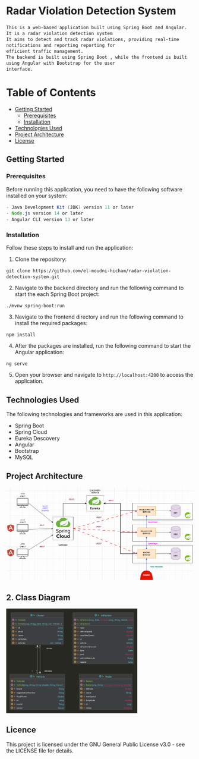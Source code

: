 
# Radar Violation Detection System

```
This is a web-based application built using Spring Boot and Angular. It is a radar violation detection system
It aims to detect and track radar violations, providing real-time notifications and reporting reporting for 
efficient traffic management. 
The backend is built using Spring Boot , while the frontend is built using Angular with Bootstrap for the user 
interface.
```

# Table of Contents       
- [Getting Started](#getting-started)
    - [Prerequisites](#prerequisites)
    - [Installation](#installation)
- [Technologies Used](#technologies-used)
- [Project Architecture](#Project-Architecture)
- [License](#license) 


## Getting Started    
### Prerequisites  
Before running this application, you need to have the following software installed on your system:    

```java
- Java Development Kit (JDK) version 11 or later  
- Node.js version 14 or later  
- Angular CLI version 13 or later   
```

### Installation  
Follow these steps to install and run the application:

1. Clone the repository:   
```
git clone https://github.com/el-moudni-hicham/radar-violation-detection-system.git
```    
2. Navigate to the backend directory and run the following command to start the each Spring Boot project:   
```  
./mvnw spring-boot:run   
```    
3. Navigate to the frontend directory and run the following command to install the required packages:   
```    
npm install   
```    
4. After the packages are installed, run the following command to start the Angular application:   
```    
ng serve   
```    
5. Open your browser and navigate to `http://localhost:4200` to access the application.     

## Technologies Used   
The following technologies and frameworks are used in this application:

- Spring Boot  
- Spring Cloud 
- Eureka Descovery
- Angular 
- Bootstrap 
- MySQL 
 

## Project Architecture

![projet-archi.png](projet-archi.png)

## 2. Class Diagram

<img width="70%" src="backend.png">




## Licence
This project is licensed under the GNU General Public License v3.0 - see the LICENSE file for details.
